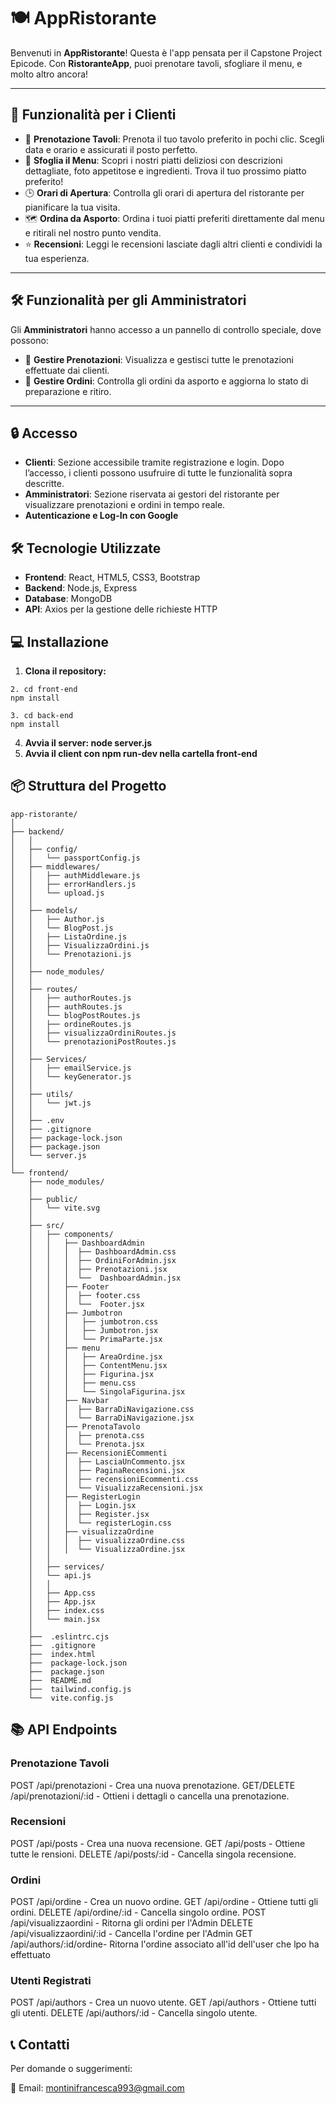 # 🍽️ AppRistorante

Benvenuti in **AppRistorante**! Questa è l'app pensata per il Capstone Project Epicode.
Con **RistoranteApp**, puoi prenotare tavoli, sfogliare il menu, e molto altro ancora!

---

## 🚀 Funzionalità per i Clienti

- 📅 **Prenotazione Tavoli**: Prenota il tuo tavolo preferito in pochi clic. Scegli data e orario e assicurati il posto perfetto.
- 🍝 **Sfoglia il Menu**: Scopri i nostri piatti deliziosi con descrizioni dettagliate, foto appetitose e ingredienti. Trova il tuo prossimo piatto preferito!
- 🕒 **Orari di Apertura**: Controlla gli orari di apertura del ristorante per pianificare la tua visita.
- 🗺️ **Ordina da Asporto**: Ordina i tuoi piatti preferiti direttamente dal menu e ritirali nel nostro punto vendita.
- ⭐ **Recensioni**: Leggi le recensioni lasciate dagli altri clienti e condividi la tua esperienza.

---

## 🛠️ Funzionalità per gli Amministratori

Gli **Amministratori** hanno accesso a un pannello di controllo speciale, dove possono:

- 👤 **Gestire Prenotazioni**: Visualizza e gestisci tutte le prenotazioni effettuate dai clienti.
- 📝 **Gestire Ordini**: Controlla gli ordini da asporto e aggiorna lo stato di preparazione e ritiro.

---

## 🔒 Accesso

- **Clienti**: Sezione accessibile tramite registrazione e login. Dopo l’accesso, i clienti possono usufruire di tutte le funzionalità sopra descritte.
- **Amministratori**: Sezione riservata ai gestori del ristorante per visualizzare prenotazioni e ordini in tempo reale.
- **Autenticazione e Log-In con Google**

## 🛠️ Tecnologie Utilizzate

- **Frontend**: React, HTML5, CSS3, Bootstrap
- **Backend**: Node.js, Express
- **Database**: MongoDB
- **API**: Axios per la gestione delle richieste HTTP

## 💻 Installazione

1. **Clona il repository:**

```
2. cd front-end
npm install

3. cd back-end
npm install

```

4.  **Avvia il server: node server.js**
5.  **Avvia il client con npm run-dev nella cartella front-end**

## 📦 Struttura del Progetto

```
app-ristorante/
│
├── backend/
│   │
│   ├── config/
│   │   └── passportConfig.js
│   ├── middlewares/
│   │   ├── authMiddleware.js
│   │   ├── errorHandlers.js
│   │   └── upload.js
│   │
│   ├── models/
│   │   ├── Author.js
│   │   └── BlogPost.js
│   │   ├── ListaOrdine.js
│   │   ├── VisualizzaOrdini.js
│   │   └── Prenotazioni.js
│   │
│   ├── node_modules/
│   │
│   ├── routes/
│   │   ├── authorRoutes.js
│   │   ├── authRoutes.js
│   │   └── blogPostRoutes.js
│   │   ├── ordineRoutes.js
│   │   ├── visualizzaOrdiniRoutes.js
│   │   └── prenotazioniPostRoutes.js
│   │
│   ├── Services/
│   │   ├── emailService.js
│   │   └── keyGenerator.js
│   │
│   ├── utils/
│   │   └── jwt.js
│   │
│   ├── .env
│   ├── .gitignore
│   ├── package-lock.json
│   ├── package.json
│   └── server.js
│
└── frontend/
    ├── node_modules/
    │
    ├── public/
    │   └── vite.svg
    │
    ├── src/
    │   ├── components/
    │   │   ├── DashboardAdmin
    │   │   │  ├── DashboardAdmin.css
    │   │   │  ├── OrdiniForAdmin.jsx
    │   │   │  ├── Prenotazioni.jsx
    │   │   │  └──  DashboardAdmin.jsx
    │   │   ├── Footer
    │   │   │  ├── footer.css
    │   │   │  └──  Footer.jsx
    │   │   ├── Jumbotron
    │   │   │   ├── jumbotron.css
    │   │   │   ├── Jumbotron.jsx
    │   │   │   └── PrimaParte.jsx
    │   │   ├── menu
    │   │   │   ├── AreaOrdine.jsx
    │   │   │   ├── ContentMenu.jsx
    │   │   │   ├── Figurina.jsx
    │   │   │   ├── menu.css
    │   │   │   └── SingolaFigurina.jsx
    │   │   ├── Navbar
    │   │   │  ├── BarraDiNavigazione.css
    │   │   │  └── BarraDiNavigazione.jsx
    │   │   ├── PrenotaTavolo
    │   │   │  ├── prenota.css
    │   │   │  └── Prenota.jsx
    │   │   ├── RecensioniECommenti
    │   │   │  ├── LasciaUnCommento.jsx
    │   │   │  ├── PaginaRecensioni.jsx
    │   │   │  ├── recensioniEcommenti.css
    │   │   │  └── VisualizzaRecensioni.jsx
    │   │   ├── RegisterLogin
    │   │   │  ├── Login.jsx
    │   │   │  ├── Register.jsx
    │   │   │  └── registerLogin.css
    │   │   ├── visualizzaOrdine
    │   │   │  ├── visualizzaOrdine.css
    │   │   │  └── VisualizzaOrdine.jsx
    │   │
    │   ├── services/
    │   └── api.js
    │   │
    │   ├── App.css
    │   ├── App.jsx
    │   ├── index.css
    │   └── main.jsx
    │
    ├──  .eslintrc.cjs
    ├──  .gitignore
    ├──  index.html
    ├──  package-lock.json
    ├──  package.json
    ├──  README.md
    ├──  tailwind.config.js
    └──  vite.config.js

```

## 📚 API Endpoints

### Prenotazione Tavoli

POST /api/prenotazioni - Crea una nuova prenotazione.
GET/DELETE /api/prenotazioni/:id - Ottieni i dettagli o cancella una prenotazione.

### Recensioni

POST /api/posts - Crea una nuova recensione.
GET /api/posts - Ottiene tutte le rensioni.
DELETE /api/posts/:id - Cancella singola recensione.

### Ordini

POST /api/ordine - Crea un nuovo ordine.
GET /api/ordine - Ottiene tutti gli ordini.
DELETE /api/ordine/:id - Cancella singolo ordine.
POST /api/visualizzaordini - Ritorna gli ordini per l'Admin
DELETE /api/visualizzaordini/:id - Cancella l'ordine per l'Admin
GET /api/authors/:id/ordine- Ritorna l'ordine associato all'id dell'user che lpo ha effettuato

### Utenti Registrati

POST /api/authors - Crea un nuovo utente.
GET /api/authors - Ottiene tutti gli utenti.
DELETE /api/authors/:id - Cancella singolo utente.

## 📞 Contatti

Per domande o suggerimenti:

📧 Email: montinifrancesca993@gmail.com
